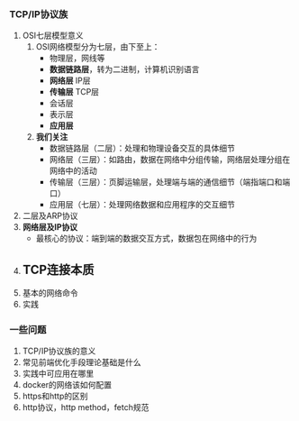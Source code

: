 ### TCP/IP协议族
1. OSI七层模型意义
    1. OSI网络模型分为七层，由下至上：
        - 物理层，网线等
        - **数据链路层**，转为二进制，计算机识别语言
        - **网络层** IP层
        - **传输层** TCP层
        - 会话层
        - 表示层
        - **应用层**
    2. **我们关注**
        - 数据链路层（二层）：处理和物理设备交互的具体细节
        - 网络层（三层）：如路由，数据在网络中分组传输，网络层处理分组在网络中的活动
        - 传输层（三层）：页脚运输层，处理端与端的通信细节（端指端口和端口）
        - 应用层（七层）：处理网络数据和应用程序的交互细节
2. 二层及ARP协议
3. **网络层及IP协议**
    - 最核心的协议：端到端的数据交互方式，数据包在网络中的行为
4. TCP连接本质
    - 
5. 基本的网络命令
6. 实践


### 一些问题
1. TCP/IP协议族的意义
2. 常见前端优化手段理论基础是什么
3. 实践中可应用在哪里
4. docker的网络该如何配置
5. https和http的区别
6. http协议，http method，fetch规范


